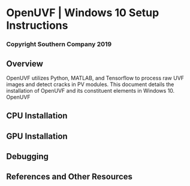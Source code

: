 # OpenUVF   |   Windows 10 Setup Instructions
### Copyright Southern Company 2019

## Overview
OpenUVF utilizes Python, MATLAB, and Tensorflow to process raw UVF images and detect cracks in PV modules. This document details the installation of OpenUVF and its constituent elements in Windows 10. OpenUVF 



## CPU Installation



## GPU Installation


## Debugging


## References and Other Resources
